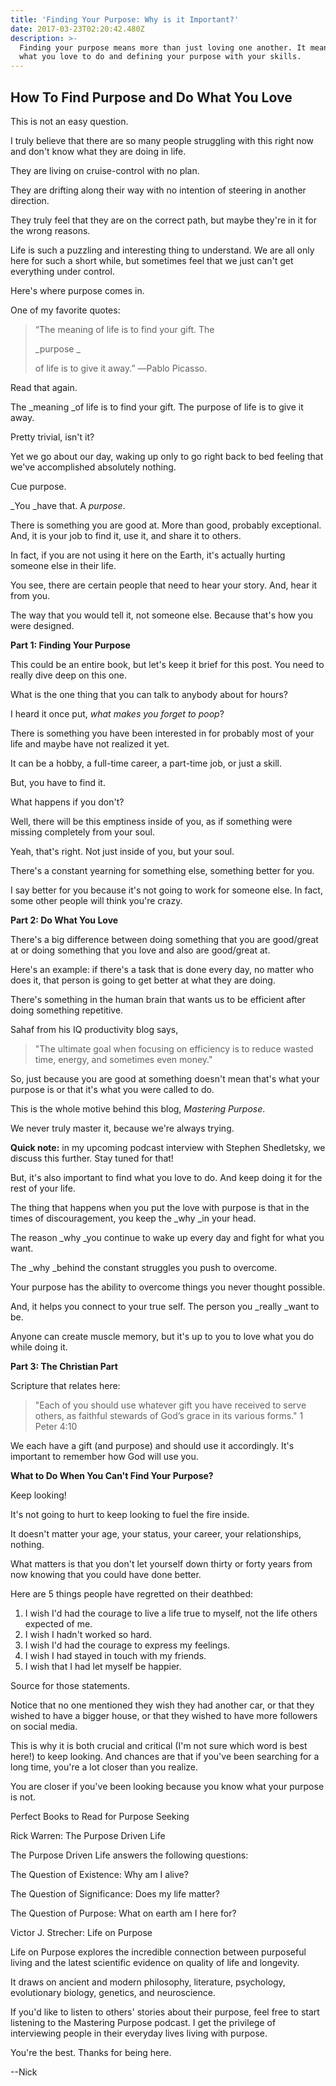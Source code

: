 ```yaml
---
title: 'Finding Your Purpose: Why is it Important?'
date: 2017-03-23T02:20:42.480Z
description: >-
  Finding your purpose means more than just loving one another. It means knowing
  what you love to do and defining your purpose with your skills.
---
```

## How To Find Purpose and Do What You Love

This is not an easy question.

I truly believe that there are so many people struggling with this right now and don't know what they are doing in life.

They are living on cruise-control with no plan.

They are drifting along their way with no intention of steering in another direction.

They truly feel that they are on the correct path, but maybe they're in it for the wrong reasons.

Life is such a puzzling and interesting thing to understand. We are all only here for such a short while, but sometimes feel that we just can't get everything under control.

Here's where purpose comes in.

One of my favorite quotes:

> “The meaning of life is to find your gift. The 
>
> _purpose _
>
> of life is to give it away.” ―Pablo Picasso.

Read that again.

The _meaning _of life is to find your gift. The purpose of life is to give it away.

Pretty trivial, isn't it?

Yet we go about our day, waking up only to go right back to bed feeling that we've accomplished absolutely nothing.

Cue purpose.

_You _have that. A _purpose_.

There is something you are good at. More than good, probably exceptional. And, it is your job to find it, use it, and share it to others.

In fact, if you are not using it here on the Earth, it's actually hurting someone else in their life.

You see, there are certain people that need to hear your story. And, hear it from you.

The way that you would tell it, not someone else. Because that's how you were designed.

**Part 1: Finding Your Purpose**

This could be an entire book, but let's keep it brief for this post. You need to really dive deep on this one.

What is the one thing that you can talk to anybody about for hours?

I heard it once put, _what makes you forget to poop_?

There is something you have been interested in for probably most of your life and maybe have not realized it yet.

It can be a hobby, a full-time career, a part-time job, or just a skill.

But, you have to find it.

What happens if you don't?

Well, there will be this emptiness inside of you, as if something were missing completely from your soul.

Yeah, that's right. Not just inside of you, but your soul.

There's a constant yearning for something else, something better for you.

I say better for you because it's not going to work for someone else. In fact, some other people will think you're crazy.

**Part 2: Do What You Love**

There's a big difference between doing something that you are good/great at or doing something that you love and also are good/great at.

Here's an example: if there's a task that is done every day, no matter who does it, that person is going to get better at what they are doing.

There's something in the human brain that wants us to be efficient after doing something repetitive.

Sahaf from his IQ productivity blog says,

> "The ultimate goal when focusing on efficiency is to reduce wasted time, energy, and sometimes even money."

So, just because you are good at something doesn't mean that's what your purpose is or that it's what you were called to do.

This is the whole motive behind this blog, _Mastering Purpose_.

We never truly master it, because we're always trying.

**Quick note:** in my upcoming podcast interview with Stephen Shedletsky, we discuss this further. Stay tuned for that!

But, it's also important to find what you love to do. And keep doing it for the rest of your life.

The thing that happens when you put the love with purpose is that in the times of discouragement, you keep the _why _in your head.

The reason _why _you continue to wake up every day and fight for what you want.

The _why _behind the constant struggles you push to overcome.

Your purpose has the ability to overcome things you never thought possible.

And, it helps you connect to your true self. The person you _really _want to be.

Anyone can create muscle memory, but it's up to you to love what you do while doing it.

**Part 3: The Christian Part**

Scripture that relates here:

> "Each of you should use whatever gift you have received to serve others, as faithful stewards of God’s grace in its various forms."
> 1 Peter 4:10

We each have a gift (and purpose) and should use it accordingly. It's important to remember how God will use you.

**What to Do When You Can't Find Your Purpose?**

Keep looking!

It's not going to hurt to keep looking to fuel the fire inside.

It doesn't matter your age, your status, your career, your relationships, nothing.

What matters is that you don't let yourself down thirty or forty years from now knowing that you could have done better.

Here are 5 things people have regretted on their deathbed:

1. I wish I'd had the courage to live a life true to myself, not the life others expected of me.
2. I wish I hadn't worked so hard.
3. I wish I'd had the courage to express my feelings.
4. I wish I had stayed in touch with my friends.
5. I wish that I had let myself be happier.

Source for those statements.

Notice that no one mentioned they wish they had another car, or that they wished to have a bigger house, or that they wished to have more followers on social media.

This is why it is both crucial and critical (I'm not sure which word is best here!) to keep looking. And chances are that if you've been searching for a long time, you're a lot closer than you realize.

You are closer if you've been looking because you know what your purpose is not.

Perfect Books to Read for Purpose Seeking

Rick Warren: The Purpose Driven Life

The Purpose Driven Life answers the following questions:

The Question of Existence: Why am I alive?

The Question of Significance: Does my life matter?

The Question of Purpose: What on earth am I here for?

Victor J. Strecher: Life on Purpose

Life on Purpose explores the incredible connection between purposeful living and the latest scientific evidence on quality of life and longevity.

It draws on ancient and modern philosophy, literature, psychology, evolutionary biology, genetics, and neuroscience.

If you'd like to listen to others' stories about their purpose, feel free to start listening to the Mastering Purpose podcast. I get the privilege of interviewing people in their everyday lives living with purpose.

You're the best. Thanks for being here.

\--Nick
